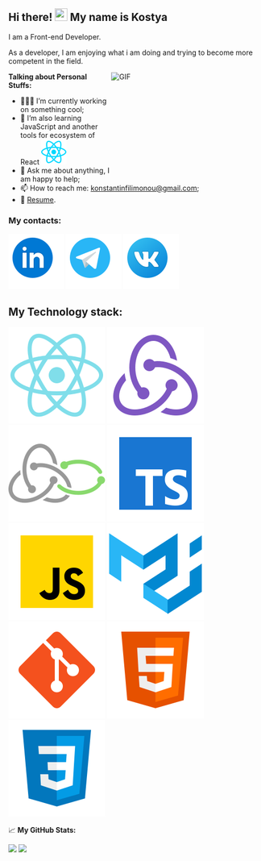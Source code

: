 ## Hi there! <img src="https://media.giphy.com/media/hvRJCLFzcasrR4ia7z/giphy.gif" height="25px" width="25px"> My name is Kostya

I am a Front-end Developer.

As a developer, I am enjoying what i am doing and trying to become more competent in the field.

<img align="right" alt="GIF" src="https://media.giphy.com/media/qgQUggAC3Pfv687qPC/giphy.gif" width="300" height="200" />

**Talking about Personal Stuffs:**

- 👨🏻‍💻 I’m currently working on something cool;
- 🚀 I’m also learning JavaScript and another tools for ecosystem of React ![React](icons/react-js.svg)
- 💬 Ask me about anything, I am happy to help;
- 📫 How to reach me: konstantinfilimonou@gmail.com;
- 📝 [Resume](https://drive.google.com/file/d/1fEeDIY3zp4dhDkIaTcX9HFpVoEkkPqh7/view?usp=sharing).



### My contacts: ###
[![LinkedIn](icons/linkedin.svg)](https://www.linkedin.com/in/filimonovkostya/)
[![Telegram](icons/telegram.svg)](https://t.me/FilimonovKostya)
[![Vk](icons/vk.svg)](https://vk.com/id97510491)

## My Technology stack: ##
![React](icons/reactI.svg)
![Redux](icons/redux.svg)
![ReduxSaga](icons/redux-saga.svg)
![TypeScript](icons/typescript.svg)
![JavaScript](icons/javascript.svg)
![MaterialUi](icons/materialui.svg)
![Git](icons/git.svg)
![Html](icons/html.svg)
![Css](icons/css.svg)

📈 **My GitHub Stats:**

<p>
  <img height="180em" src="https://github-readme-stats.vercel.app/api/top-langs/?username=FilimonovKostya&layout=compact" /> 

  <img height="180em" src="https://github-readme-stats.vercel.app/api?username=FilimonovKostya&theme=react&show_icons=true" />
</p>
